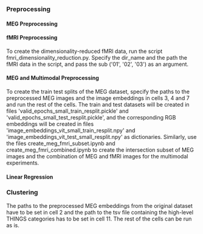 ### Preprocessing 

#### MEG Preprocessing

#### fMRI Preprocessing 
To create the dimensionality-reduced fMRI data, run the script fmri_dimensionality_reduction.py. Specify the dir_name and the path the fMRI data in the script, and pass the sub ('01', '02', '03') as an argument. 

#### MEG and Multimodal Preprocessing 
To create the train test splits of the MEG dataset, specify the paths to the preprocessed MEG images and the image embeddings in cells 3, 4 and 7 and run the rest of the cells. The train and test datasets will be created in files 'valid_epochs_small_train_resplit.pickle' and 'valid_epochs_small_test_resplit.pickle', and the corresponding RGB embeddings will be created in files 'image_embeddings_vit_small_train_resplit.npy' and 'image_embeddings_vit_test_small_resplit.npy' as dictionaries. Similarly, use the files create_meg_fmri_subset.ipynb and create_meg_fmri_combined.ipynb to create the intersection subset of MEG images and the combination of MEG and fMRI images for the multimodal experiments. 

#### Linear Regression


### Clustering 

The paths to the preprocessed MEG embeddings from the original dataset have to be set in cell 2 and the path to the tsv file containing the high-level THINGS categories has to be set in cell 11. The rest of the cells can be run as is. 
